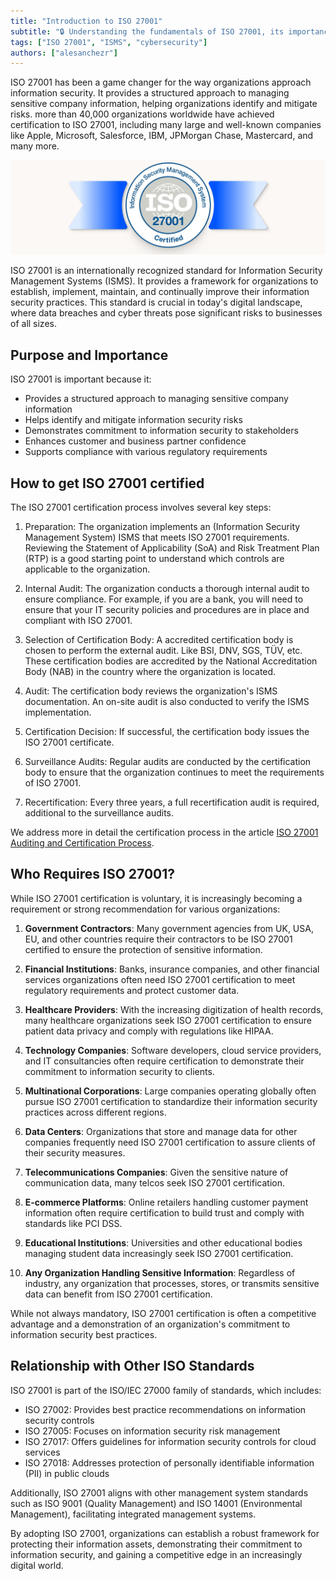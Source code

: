 ```yaml
---
title: "Introduction to ISO 27001"
subtitle: "🔒 Understanding the fundamentals of ISO 27001, its importance in information security management, and the certification process"
tags: ["ISO 27001", "ISMS", "cybersecurity"]
authors: ["alesanchezr"]
---
```


ISO 27001 has been a game changer for the way organizations approach information security. It provides a structured approach to managing sensitive company information, helping organizations identify and mitigate risks. more than 40,000 organizations worldwide have achieved certification to ISO 27001, including many large and well-known companies like Apple, Microsoft, Salesforce, IBM, JPMorgan Chase, Mastercard, and many more.

![iso-certified](https://raw.githubusercontent.com/4GeeksAcademy/cybersecurity-syllabus/main/assets/11-iso-27001/iso-certified.jpg)

ISO 27001 is an internationally recognized standard for Information Security Management Systems (ISMS). It provides a framework for organizations to establish, implement, maintain, and continually improve their information security practices. This standard is crucial in today's digital landscape, where data breaches and cyber threats pose significant risks to businesses of all sizes.

## Purpose and Importance

ISO 27001 is important because it:

- Provides a structured approach to managing sensitive company information
- Helps identify and mitigate information security risks
- Demonstrates commitment to information security to stakeholders
- Enhances customer and business partner confidence
- Supports compliance with various regulatory requirements

## How to get ISO 27001 certified

The ISO 27001 certification process involves several key steps:

1. Preparation: The organization implements an (Information Security Management System) ISMS that meets ISO 27001 requirements. Reviewing the Statement of Applicability (SoA) and Risk Treatment Plan (RTP) is a good starting point to understand which controls are applicable to the organization.

2. Internal Audit: The organization conducts a thorough internal audit to ensure compliance. For example, if you are a bank, you will need to ensure that your IT security policies and procedures are in place and compliant with ISO 27001.

3. Selection of Certification Body: A accredited certification body is chosen to perform the external audit. Like BSI, DNV, SGS, TÜV, etc. These certification bodies are accredited by the National Accreditation Body (NAB) in the country where the organization is located.

4. Audit: The certification body reviews the organization's ISMS documentation. An on-site audit is also conducted to verify the ISMS implementation.

5. Certification Decision: If successful, the certification body issues the ISO 27001 certificate.

6. Surveillance Audits: Regular audits are conducted by the certification body to ensure that the organization continues to meet the requirements of ISO 27001.

7. Recertification: Every three years, a full recertification audit is required, additional to the surveillance audits.

We address more in detail the certification process in the article [ISO 27001 Auditing and Certification Process](https://4geeks.com/lesson/iso-27001-auditing-and-certification).

## Who Requires ISO 27001?

While ISO 27001 certification is voluntary, it is increasingly becoming a requirement or strong recommendation for various organizations:

1. **Government Contractors**: Many government agencies from UK, USA, EU, and other countries require their contractors to be ISO 27001 certified to ensure the protection of sensitive information.

2. **Financial Institutions**: Banks, insurance companies, and other financial services organizations often need ISO 27001 certification to meet regulatory requirements and protect customer data.

3. **Healthcare Providers**: With the increasing digitization of health records, many healthcare organizations seek ISO 27001 certification to ensure patient data privacy and comply with regulations like HIPAA.

4. **Technology Companies**: Software developers, cloud service providers, and IT consultancies often require certification to demonstrate their commitment to information security to clients.

5. **Multinational Corporations**: Large companies operating globally often pursue ISO 27001 certification to standardize their information security practices across different regions.

6. **Data Centers**: Organizations that store and manage data for other companies frequently need ISO 27001 certification to assure clients of their security measures.

7. **Telecommunications Companies**: Given the sensitive nature of communication data, many telcos seek ISO 27001 certification.

8. **E-commerce Platforms**: Online retailers handling customer payment information often require certification to build trust and comply with standards like PCI DSS.

9. **Educational Institutions**: Universities and other educational bodies managing student data increasingly seek ISO 27001 certification.

10. **Any Organization Handling Sensitive Information**: Regardless of industry, any organization that processes, stores, or transmits sensitive data can benefit from ISO 27001 certification.

While not always mandatory, ISO 27001 certification is often a competitive advantage and a demonstration of an organization's commitment to information security best practices.

## Relationship with Other ISO Standards

ISO 27001 is part of the ISO/IEC 27000 family of standards, which includes:

- ISO 27002: Provides best practice recommendations on information security controls
- ISO 27005: Focuses on information security risk management
- ISO 27017: Offers guidelines for information security controls for cloud services
- ISO 27018: Addresses protection of personally identifiable information (PII) in public clouds

Additionally, ISO 27001 aligns with other management system standards such as ISO 9001 (Quality Management) and ISO 14001 (Environmental Management), facilitating integrated management systems.

By adopting ISO 27001, organizations can establish a robust framework for protecting their information assets, demonstrating their commitment to information security, and gaining a competitive edge in an increasingly digital world.
